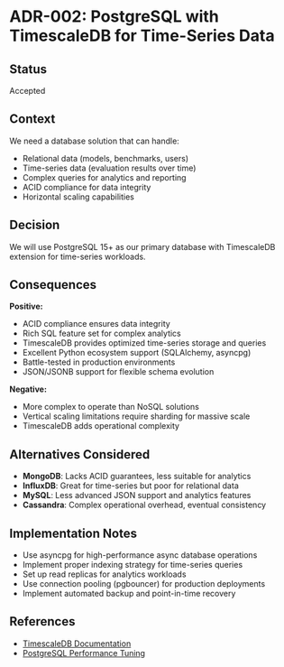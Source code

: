 # ADR-002: PostgreSQL with TimescaleDB for Time-Series Data

## Status
Accepted

## Context
We need a database solution that can handle:
- Relational data (models, benchmarks, users)
- Time-series data (evaluation results over time)
- Complex queries for analytics and reporting
- ACID compliance for data integrity
- Horizontal scaling capabilities

## Decision
We will use PostgreSQL 15+ as our primary database with TimescaleDB extension for time-series workloads.

## Consequences
**Positive:**
- ACID compliance ensures data integrity
- Rich SQL feature set for complex analytics
- TimescaleDB provides optimized time-series storage and queries
- Excellent Python ecosystem support (SQLAlchemy, asyncpg)
- Battle-tested in production environments
- JSON/JSONB support for flexible schema evolution

**Negative:**
- More complex to operate than NoSQL solutions
- Vertical scaling limitations require sharding for massive scale
- TimescaleDB adds operational complexity

## Alternatives Considered
- **MongoDB**: Lacks ACID guarantees, less suitable for analytics
- **InfluxDB**: Great for time-series but poor for relational data
- **MySQL**: Less advanced JSON support and analytics features
- **Cassandra**: Complex operational overhead, eventual consistency

## Implementation Notes
- Use asyncpg for high-performance async database operations
- Implement proper indexing strategy for time-series queries
- Set up read replicas for analytics workloads
- Use connection pooling (pgbouncer) for production deployments
- Implement automated backup and point-in-time recovery

## References
- [TimescaleDB Documentation](https://docs.timescale.com/)
- [PostgreSQL Performance Tuning](https://wiki.postgresql.org/wiki/Performance_Optimization)
